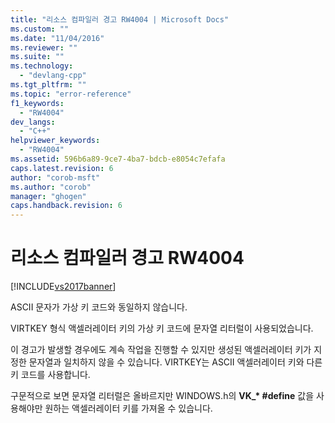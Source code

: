 ```yaml
---
title: "리소스 컴파일러 경고 RW4004 | Microsoft Docs"
ms.custom: ""
ms.date: "11/04/2016"
ms.reviewer: ""
ms.suite: ""
ms.technology: 
  - "devlang-cpp"
ms.tgt_pltfrm: ""
ms.topic: "error-reference"
f1_keywords: 
  - "RW4004"
dev_langs: 
  - "C++"
helpviewer_keywords: 
  - "RW4004"
ms.assetid: 596b6a89-9ce7-4ba7-bdcb-e8054c7efafa
caps.latest.revision: 6
author: "corob-msft"
ms.author: "corob"
manager: "ghogen"
caps.handback.revision: 6
---
```

# 리소스 컴파일러 경고 RW4004
[!INCLUDE[vs2017banner](../../assembler/inline/includes/vs2017banner.md)]

ASCII 문자가 가상 키 코드와 동일하지 않습니다.  
  
 VIRTKEY 형식 액셀러레이터 키의 가상 키 코드에 문자열 리터럴이 사용되었습니다.  
  
 이 경고가 발생할 경우에도 계속 작업을 진행할 수 있지만 생성된 액셀러레이터 키가 지정한 문자열과 일치하지 않을 수 있습니다.  VIRTKEY는 ASCII 액셀러레이터 키와 다른 키 코드를 사용합니다.  
  
 구문적으로 보면 문자열 리터럴은 올바르지만 WINDOWS.h의 **VK\_\* \#define** 값을 사용해야만 원하는 액셀러레이터 키를 가져올 수 있습니다.